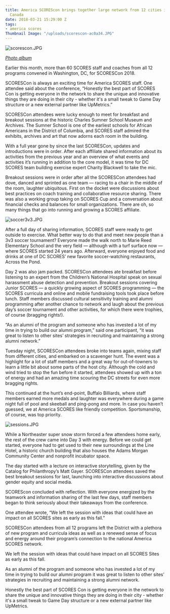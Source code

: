 ```yaml
---
title: America SCOREScon brings together large network from 12 cities in U.S. and
  Canada
date: 2018-03-21 15:29:00 Z
tags:
- america scores
Thumbnail Image: "/uploads/scorescon-ac0a34.JPG"
---
```


![scorescon.JPG](/uploads/scorescon.JPG)

*[Photo album](http://bit.ly/SCORESCon18Photos)*

Earlier this month, more than 60 SCORES staff and coaches from all 12 programs convened in Washington, DC, for SCORESCon 2018.

SCORESCon is always an exciting time for America SCORES staff. One attendee said about the conference, “Honestly the best part of SCORES Con is getting everyone in the network to share the unique and innovative things they are doing in their city - whether it's a small tweak to Game Day structure or a new external partner like UpMetrics.”

SCORESCon attendees were lucky enough to meet for breakfast and breakout sessions at the historic Charles Sumner School Museum and Archives. The Sumner School is one of the earliest schools for African Americans in the District of Columbia, and SCORES staff admired the exhibits, archives and art that now adorns each room in the building.

With a full year gone by since the last SCORESCon, updates and introductions were in order. After each affiliate shared information about its activities from the previous year and an overview of what events and activities it’s running in addition to the core model, it was time for DC SCORES team building exercise expert Charity Blackwell to take the mic.

Breakout sessions were in order after all the SCORESCon attendees had dove, danced and sprinted as one team — racing to a chair in the middle of the room, laughter ubiquitous. First on the docket were discussions about best practices on coach training and collaborative resource sharing. There was also a working group taking on SCORES Cup and a conversation about financial checks and balances for small organizations. There are oh, so many things that go into running and growing a SCORES affiliate.

![soccer3v3.JPG](/uploads/soccer3v3.JPG)

After a full day of sharing information, SCORES staff were ready to get outside to exercise. What better way to do that and meet new people than a 3v3 soccer tournament? Everyone made the walk north to Marie Reed Elementary School and the very field — although with a turf surface now — where SCORES started 24 years ago. Afterward, everyone enjoyed food and drinks at one of DC SCORES’ new favorite soccer-watching restaurants, Across the Pond.

Day 2 was also jam packed. SCORESCon attendees ate breakfast before listening to an expert from the Children’s National Hospital speak on sexual harassment abuse detection and prevention. Breakout sessions covering Junior SCORES — a quickly growing aspect of SCORES programming — the SCORES curricula and online and mobile fundraising tools took place before lunch. Staff members discussed cultural sensitivity training and alumni programming after another chance to network and laugh about the previous day’s soccer tournament and other activities, for which there were trophies, of course (bragging rights!).

“As an alumni of the program and someone who has invested a lot of my time in trying to build our alumni program,” said one participant, “it was great to listen to other sites’ strategies in recruiting and maintaining a strong alumni network.”

Tuesday night, SCORESCon attendees broke into teams again, mixing staff from different cities, and embarked on a scavenger hunt. The event was a highlight for a lot of staff members and a great way for out-of-towners to learn a little bit about some parts of the host city. Although the cold and wind tried to stop the fun before it started, attendees showed up with a ton of energy and had an amazing time scouring the DC streets for even more bragging rights.

This continued at the hunt’s end-point, Buffalo Billiards, where staff members earned more medals and laughter was everywhere during a game night full of pool and skeeball and ping-pong and more. In case you haven’t guessed, we at America SCORES like friendly competition. Sportsmanship, of course, was top priority.

![sessions.JPG](/uploads/sessions.JPG)

While a Northeaster super snow storm forced a few attendees home early, the rest of the crew came into Day 3 with energy. Before we could get started, everyone had to get used to their new surroundings at the Line Hotel, a historic church building that also houses the Adams Morgan Community Center and nonprofit incubator space.

The day started with a lecture on interactive storytelling, given by the Catalog for Philanthropy’s Matt Gayer. SCORESCon attendees saved the best breakout sessions for last, launching into interactive discussions about gender equity and social media.

SCOREScon concluded with reflection. With everyone energized by the teamwork and information sharing of the last few days, staff members began to think seriously about their takeaways from the conference.

One attendee wrote, “We left the session with ideas that could have an impact on all SCORES sites as early as this fall.”

SCORESCon attendees from all 12 programs left the District with a plethora of new program and curricula ideas as well as a renewed sense of focus and energy around their program’s connection to the national America SCORES network.

We left the session with ideas that could have impact on all SCORES Sites as early as this fall.

As an alumni of the program and someone who has invested a lot of my time in trying to build our alumni program it was great to listen to other sites’ strategies in recruiting and maintaining a strong alumni network.

Honestly the best part of SCORES Con is getting everyone in the network to share the unique and innovative things they are doing in their city - whether it's a small tweak to Game Day structure or a new external partner like UpMetrics.